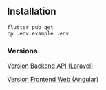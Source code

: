 ## Installation

```
flutter pub get
cp .env.example .env
```

### Versions
[Version Backend API (Laravel)](https://github.com/wisusdev/boilerplate_backend_api_laravel)

[Version Frontend Web (Angular)](https://github.com/wisusdev/boilerplate_frontend_web_angular)